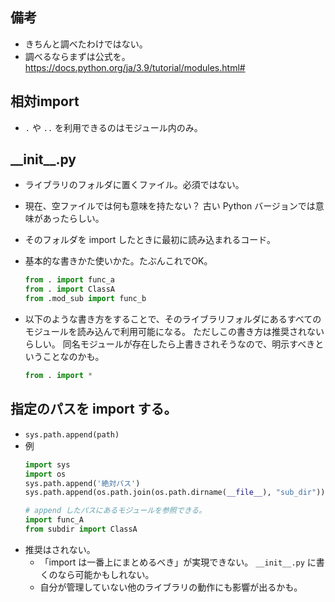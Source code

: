 ## 備考
* きちんと調べたわけではない。
* 調べるならまずは公式を。
  https://docs.python.org/ja/3.9/tutorial/modules.html#

## 相対import

* `.` や `..` を利用できるのはモジュール内のみ。


## \_\_init__.py

* ライブラリのフォルダに置くファイル。必須ではない。
* 現在、空ファイルでは何も意味を持たない？
  古い Python バージョンでは意味があったらしい。
* そのフォルダを import したときに最初に読み込まれるコード。
* 基本的な書きかた使いかた。たぶんこれでOK。
  ```python:__init__.py
  from . import func_a
  from . import ClassA
  from .mod_sub import func_b
  ```

* 以下のような書き方をすることで、そのライブラリフォルダにあるすべてのモジュールを読み込んで利用可能になる。
  ただしこの書き方は推奨されないらしい。
  同名モジュールが存在したら上書きされそうなので、明示すべきということなのかも。  
  ```python:__init__.py
  from . import *
  ```


## 指定のパスを import する。
* `sys.path.append(path)`
* 例
  ```python
  import sys
  import os
  sys.path.append('絶対パス')
  sys.path.append(os.path.join(os.path.dirname(__file__), "sub_dir")) # これで相対パスのように書けるが。

  # append したパスにあるモジュールを参照できる。
  import func_A
  from subdir import ClassA
  ```
* 推奨はされない。
  * 「import は一番上にまとめるべき」が実現できない。
    `__init__.py` に書くのなら可能かもしれない。
  * 自分が管理していない他のライブラリの動作にも影響が出るかも。




